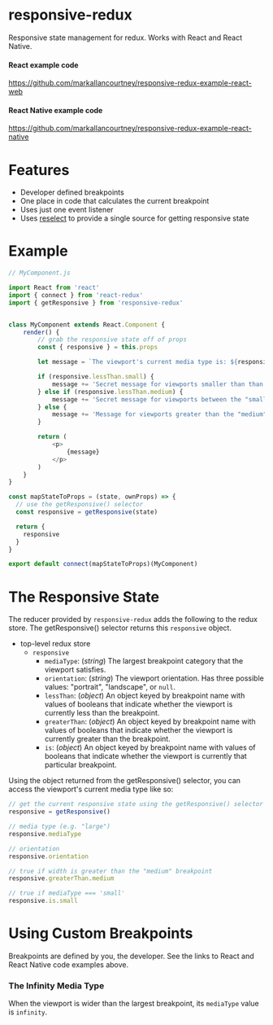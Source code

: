 # responsive-redux
Responsive state management for redux. Works with React and React Native.

#### React example code
https://github.com/markallancourtney/responsive-redux-example-react-web

#### React Native example code
https://github.com/markallancourtney/responsive-redux-example-react-native


# Features
- Developer defined breakpoints
- One place in code that calculates the current breakpoint
- Uses just one event listener
- Uses [reselect](https://github.com/reduxjs/reselect) to provide a single source for getting responsive state



# Example

```js
// MyComponent.js

import React from 'react'
import { connect } from 'react-redux'
import { getResponsive } from 'responsive-redux'


class MyComponent extends React.Component {
    render() {
        // grab the responsive state off of props
        const { responsive } = this.props

        let message = `The viewport's current media type is: ${responsive.mediaType}.`

        if (responsive.lessThan.small) {
            message += 'Secret message for viewports smaller than than the "small" breakpoint!'
        } else if (responsive.lessThan.medium) {
            message += 'Secret message for viewports between the "small" and "medium" breakpoints!'
        } else {
            message += 'Message for viewports greater than the "medium" breakpoint.'
        }

        return (
            <p>
                {message}
            </p>
        )
    }
}

const mapStateToProps = (state, ownProps) => {
  // use the getResponsive() selector
  const responsive = getResponsive(state)

  return {
    responsive
  }
}

export default connect(mapStateToProps)(MyComponent)

```

# The Responsive State

The reducer provided by `responsive-redux` adds the following to the redux store.
The getResponsive() selector returns this `responsive` object.

- top-level redux store
    - `responsive`
        - `mediaType`: (*string*) The largest breakpoint category that the viewport satisfies.
        - `orientation`: (*string*) The viewport orientation. Has three possible values: "portrait", "landscape", or `null`.
        - `lessThan`: (*object*) An object keyed by breakpoint name with values of booleans that indicate whether the viewport is currently less than the breakpoint.
        - `greaterThan`: (*object*) An object keyed by breakpoint name with values of booleans that indicate whether the viewport is currently greater than the breakpoint.
        - `is`: (*object*) An object keyed by breakpoint name with values of booleans that indicate whether the viewport is currently that particular breakpoint.

Using the object returned from the getResponsive() selector, you can access the viewport's current media type like so:

```js
// get the current responsive state using the getResponsive() selector
responsive = getResponsive()

// media type (e.g. "large")
responsive.mediaType

// orientation
responsive.orientation

// true if width is greater than the "medium" breakpoint
responsive.greaterThan.medium

// true if mediaType === 'small'
responsive.is.small

```


# Using Custom Breakpoints

Breakpoints are defined by you, the developer. See the links to React and React Native code examples above.


### The Infinity Media Type

When the viewport is wider than the largest breakpoint, its `mediaType` value is `infinity`.

